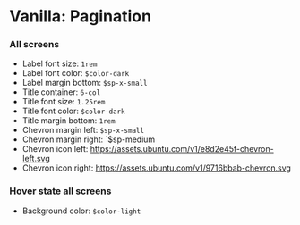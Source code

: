 # Vanilla: Pagination

### All screens
- Label font size: `1rem`
- Label font color: `$color-dark`
- Label margin bottom: `$sp-x-small`
- Title container: `6-col`
- Title font size: `1.25rem`
- Title font color: `$color-dark`
- Title margin bottom: `1rem`
- Chevron margin left: `$sp-x-small`
- Chevron margin right: `$sp-medium
- Chevron icon left: https://assets.ubuntu.com/v1/e8d2e45f-chevron-left.svg
- Chevron icon right: https://assets.ubuntu.com/v1/9716bbab-chevron.svg

### Hover state all screens
- Background color: `$color-light`
